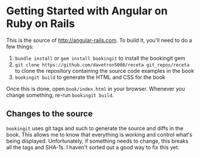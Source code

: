 # Getting Started with Angular on Ruby on Rails

This is the source of http://angular-rails.com.  To build it, you'll need to do a few things:

1. `bundle install` or `gem install bookingit` to install the bookingit gem
1. `git clone https://github.com/davetron5000/receta git_repos/receta` to clone the repository containing the source code examples in the book
1. `bookingit build` to generate the HTML and CSS for the book 

Once this is done, open `book/index.html` in your browser.  Whenever you change something, re-run `bookingit build`.

## Changes to the source

`bookingit` uses git tags and such to generate the source and diffs in the book.  This allows me to know that everything is working and control what's
being displayed.  Unfortunately, if something needs to change, this breaks all the tags and SHA-1s.  I haven't sorted out a good way to fix this yet.
